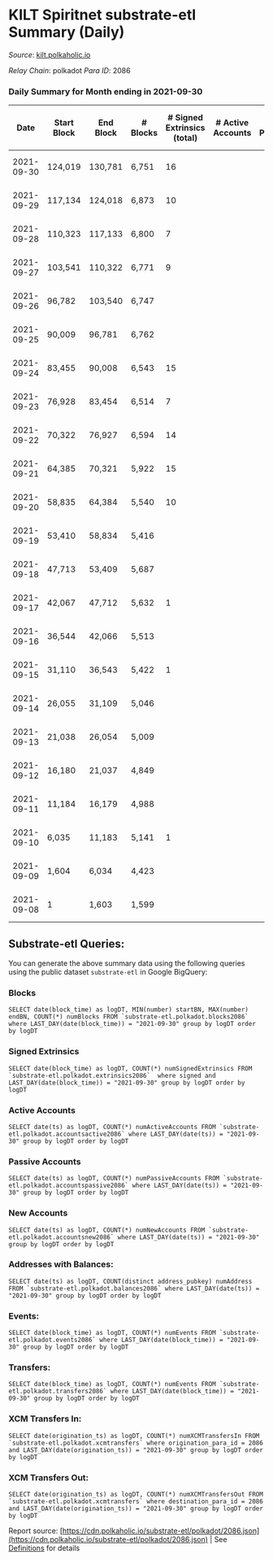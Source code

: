 # KILT Spiritnet substrate-etl Summary (Daily)

_Source_: [kilt.polkaholic.io](https://kilt.polkaholic.io)

*Relay Chain*: polkadot
*Para ID*: 2086



### Daily Summary for Month ending in 2021-09-30


| Date | Start Block | End Block | # Blocks | # Signed Extrinsics (total) | # Active Accounts | # Passive | # New | # Addresses with Balances | # Events | # Transfers | # XCM Transfers In | # XCM Transfers Out | Issues | 
| ---- | ----------- | --------- | -------- | --------------------------- | ----------------- | --------- | ----- | ------------------------- | -------- | ----------- | ------------------ | ------------------- | ------ |
| 2021-09-30 | 124,019 | 130,781 | 6,751 | 16 |  |  |  |  | 23,811 | 1 ($940,959.00) |   |   | 12 missing (0.18%) |
| 2021-09-29 | 117,134 | 124,018 | 6,873 | 10 |  |  |  |  | 22,437 |   |   |   | 12 missing (0.17%) |
| 2021-09-28 | 110,323 | 117,133 | 6,800 | 7 |  |  |  |  | 20,823 |   |   |   | 11 missing (0.16%) |
| 2021-09-27 | 103,541 | 110,322 | 6,771 | 9 |  |  |  |  | 20,838 | 6 ($2,194,946.83) |   |   | 11 missing (0.16%) |
| 2021-09-26 | 96,782 | 103,540 | 6,747 |  |  |  |  |  | 20,652 |   |   |   | 12 missing (0.18%) |
| 2021-09-25 | 90,009 | 96,781 | 6,762 |  |  |  |  |  | 20,717 |   |   |   | 11 missing (0.16%) |
| 2021-09-24 | 83,455 | 90,008 | 6,543 | 15 |  |  |  |  | 20,013 | 5 ($27,722,232.95) |   |   | 11 missing (0.17%) |
| 2021-09-23 | 76,928 | 83,454 | 6,514 | 7 |  |  |  |  | 19,620 |   |   |   | 13 missing (0.20%) |
| 2021-09-22 | 70,322 | 76,927 | 6,594 | 14 |  |  |  |  | 20,223 |   |   |   | 12 missing (0.18%) |
| 2021-09-21 | 64,385 | 70,321 | 5,922 | 15 |  |  |  |  | 18,084 |   |   |   | 15 missing (0.25%) |
| 2021-09-20 | 58,835 | 64,384 | 5,540 | 10 |  |  |  |  | 16,651 | 2 ($2,456,072.36) |   |   | 10 missing (0.18%) |
| 2021-09-19 | 53,410 | 58,834 | 5,416 |  |  |  |  |  | 16,248 |   |   |   | 9 missing (0.17%) |
| 2021-09-18 | 47,713 | 53,409 | 5,687 |  |  |  |  |  | 17,061 |   |   |   | 10 missing (0.18%) |
| 2021-09-17 | 42,067 | 47,712 | 5,632 | 1 |  |  |  |  | 16,898 |   |   |   | 14 missing (0.25%) |
| 2021-09-16 | 36,544 | 42,066 | 5,513 |  |  |  |  |  | 16,539 |   |   |   | 10 missing (0.18%) |
| 2021-09-15 | 31,110 | 36,543 | 5,422 | 1 |  |  |  |  | 16,268 |   |   |   | 12 missing (0.22%) |
| 2021-09-14 | 26,055 | 31,109 | 5,046 |  |  |  |  |  | 15,138 |   |   |   | 9 missing (0.18%) |
| 2021-09-13 | 21,038 | 26,054 | 5,009 |  |  |  |  |  | 15,027 |   |   |   | 8 missing (0.16%) |
| 2021-09-12 | 16,180 | 21,037 | 4,849 |  |  |  |  |  | 14,547 |   |   |   | 9 missing (0.19%) |
| 2021-09-11 | 11,184 | 16,179 | 4,988 |  |  |  |  |  | 14,964 |   |   |   | 8 missing (0.16%) |
| 2021-09-10 | 6,035 | 11,183 | 5,141 | 1 |  |  |  |  | 15,424 |   |   |   | 8 missing (0.16%) |
| 2021-09-09 | 1,604 | 6,034 | 4,423 |  |  |  |  |  | 13,269 |   |   |   | 8 missing (0.18%) |
| 2021-09-08 | 1 | 1,603 | 1,599 |  |  |  |  |  | 4,797 |   |   |   | 4 missing (0.25%) |

## Substrate-etl Queries:
You can generate the above summary data using the following queries using the public dataset `substrate-etl` in Google BigQuery:


### Blocks
```
SELECT date(block_time) as logDT, MIN(number) startBN, MAX(number) endBN, COUNT(*) numBlocks FROM `substrate-etl.polkadot.blocks2086`  where LAST_DAY(date(block_time)) = "2021-09-30" group by logDT order by logDT
```


### Signed Extrinsics
```
SELECT date(block_time) as logDT, COUNT(*) numSignedExtrinsics FROM `substrate-etl.polkadot.extrinsics2086`  where signed and LAST_DAY(date(block_time)) = "2021-09-30" group by logDT order by logDT
```


### Active Accounts
```
SELECT date(ts) as logDT, COUNT(*) numActiveAccounts FROM `substrate-etl.polkadot.accountsactive2086` where LAST_DAY(date(ts)) = "2021-09-30" group by logDT order by logDT
```


### Passive Accounts
```
SELECT date(ts) as logDT, COUNT(*) numPassiveAccounts FROM `substrate-etl.polkadot.accountspassive2086` where LAST_DAY(date(ts)) = "2021-09-30" group by logDT order by logDT
```


### New Accounts
```
SELECT date(ts) as logDT, COUNT(*) numNewAccounts FROM `substrate-etl.polkadot.accountsnew2086` where LAST_DAY(date(ts)) = "2021-09-30" group by logDT order by logDT
```


### Addresses with Balances:
```
SELECT date(ts) as logDT, COUNT(distinct address_pubkey) numAddress FROM `substrate-etl.polkadot.balances2086` where LAST_DAY(date(ts)) = "2021-09-30" group by logDT order by logDT
```


### Events:
```
SELECT date(block_time) as logDT, COUNT(*) numEvents FROM `substrate-etl.polkadot.events2086` where LAST_DAY(date(block_time)) = "2021-09-30" group by logDT order by logDT
```


### Transfers:
```
SELECT date(block_time) as logDT, COUNT(*) numEvents FROM `substrate-etl.polkadot.transfers2086` where LAST_DAY(date(block_time)) = "2021-09-30" group by logDT order by logDT
```


### XCM Transfers In:
```
SELECT date(origination_ts) as logDT, COUNT(*) numXCMTransfersIn FROM `substrate-etl.polkadot.xcmtransfers` where origination_para_id = 2086 and LAST_DAY(date(origination_ts)) = "2021-09-30" group by logDT order by logDT
```


### XCM Transfers Out:
```
SELECT date(origination_ts) as logDT, COUNT(*) numXCMTransfersOut FROM `substrate-etl.polkadot.xcmtransfers` where destination_para_id = 2086 and LAST_DAY(date(origination_ts)) = "2021-09-30" group by logDT order by logDT
```



Report source: [https://cdn.polkaholic.io/substrate-etl/polkadot/2086.json](https://cdn.polkaholic.io/substrate-etl/polkadot/2086.json) | See [Definitions](/DEFINITIONS.md) for details
